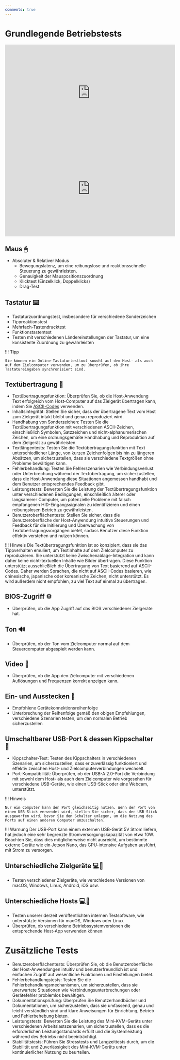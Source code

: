 ```yaml
---
comments: true
---
```


# Grundlegende Betriebstests

<iframe width="560" height="315" src="https://www.youtube.com/embed/m7OpUem0zqY?si=3kHl1kmk6VQRnPu7" title="YouTube video player" frameborder="0" allow="accelerometer; autoplay; clipboard-write; encrypted-media; gyroscope; picture-in-picture; web-share" referrerpolicy="strict-origin-when-cross-origin" allowfullscreen></iframe>

<iframe width="560" height="315" src="https://www.youtube.com/embed/ERzpGtRvP2o?si=2DQrHqk-GhzvvL24" title="YouTube video player" frameborder="0" allow="accelerometer; autoplay; clipboard-write; encrypted-media; gyroscope; picture-in-picture; web-share" referrerpolicy="strict-origin-when-cross-origin" allowfullscreen></iframe>


## Maus 🖱

- Absoluter & Relativer Modus
    - Bewegungslatenz, um eine reibungslose und reaktionsschnelle Steuerung zu gewährleisten.
    - Genauigkeit der Mauspositionszuordnung
    - Klicktest (Einzelklick, Doppelklicks)
    - Drag-Test

## Tastatur ⌨️
- Tastaturzuordnungstest, insbesondere für verschiedene Sonderzeichen
- Tippreaktionstest
- Mehrfach-Tastendrucktest
- Funktionstastentest
- Testen mit verschiedenen Ländereinstellungen der Tastatur, um eine konsistente Zuordnung zu gewährleisten

!!! Tipp

    Sie können ein Online-Tastaturtesttool sowohl auf dem Host- als auch auf dem Zielcomputer verwenden, um zu überprüfen, ob ihre Tastatureingaben synchronisiert sind.

## Textübertragung 📝
- Textübertragungsfunktion: Überprüfen Sie, ob die Host-Anwendung Text erfolgreich vom Host-Computer auf das Zielgerät übertragen kann, indem Sie [ASCII-Codes](https://theasciicode.com.ar/) verwenden.
- Inhaltsintegrität: Stellen Sie sicher, dass der übertragene Text vom Host zum Zielgerät intakt bleibt und genau reproduziert wird.
- Handhabung von Sonderzeichen: Testen Sie die Textübertragungsfunktion mit verschiedenen ASCII-Zeichen, einschließlich Symbolen, Satzzeichen und nicht-alphanumerischen Zeichen, um eine ordnungsgemäße Handhabung und Reproduktion auf dem Zielgerät zu gewährleisten.
- Textlängentests: Testen Sie die Textübertragungsfunktion mit Text unterschiedlicher Länge, von kurzen Zeichenfolgen bis hin zu längeren Absätzen, um sicherzustellen, dass sie verschiedene Textgrößen ohne Probleme bewältigen kann.
- Fehlerbehandlung: Testen Sie Fehlerszenarien wie Verbindungsverlust oder Unterbrechung während der Textübertragung, um sicherzustellen, dass die Host-Anwendung diese Situationen angemessen handhabt und dem Benutzer entsprechendes Feedback gibt.
- Leistungstests: Bewerten Sie die Leistung der Textübertragungsfunktion unter verschiedenen Bedingungen, einschließlich älterer oder langsamerer Computer, um potenzielle Probleme mit falsch empfangenen HID-Eingangssignalen zu identifizieren und einen reibungslosen Betrieb zu gewährleisten.
- Benutzeroberflächentests: Stellen Sie sicher, dass die Benutzeroberfläche der Host-Anwendung intuitive Steuerungen und Feedback für die Initiierung und Überwachung von Textübertragungsvorgängen bietet, sodass Benutzer diese Funktion effektiv verstehen und nutzen können.

!!! Hinweis
    Die Textübertragungsfunktion ist so konzipiert, dass sie das Tippverhalten emuliert, um Textinhalte auf dem Zielcomputer zu reproduzieren. Sie unterstützt keine Zwischenablage-Integration und kann daher keine nicht-textuellen Inhalte wie Bilder übertragen. Diese Funktion unterstützt ausschließlich die Übertragung von Text basierend auf ASCII-Codes. Daher werden Sprachen, die nicht auf ASCII-Codes basieren, wie chinesische, japanische oder koreanische Zeichen, nicht unterstützt. Es wird außerdem nicht empfohlen, zu viel Text auf einmal zu übertragen.

## BIOS-Zugriff ⚙️
- Überprüfen, ob die App Zugriff auf das BIOS verschiedener Zielgeräte hat.

## Ton 🔊
- Überprüfen, ob der Ton vom Zielcomputer normal auf dem Steuercomputer abgespielt werden kann.

## Video 🎥
- Überprüfen, ob die App den Zielcomputer mit verschiedenen Auflösungen und Frequenzen korrekt anzeigen kann.

## Ein- und Ausstecken 🔌
- Empfohlene Gerätekonnektionsreihenfolge
- Unterbrechung der Reihenfolge gemäß den obigen Empfehlungen, verschiedene Szenarien testen, um den normalen Betrieb sicherzustellen

## Umschaltbarer USB-Port & dessen Kippschalter 🔄
- Kippschalter-Test: Testen des Kippschalters in verschiedenen Szenarien, um sicherzustellen, dass er zuverlässig funktioniert und effektiv zwischen Host- und Zielcomputerverbindungen wechselt.
- Port-Kompatibilität: Überprüfen, ob der USB-A 2.0-Port die Verbindung mit sowohl dem Host- als auch dem Zielcomputer wie vorgesehen für verschiedene USB-Geräte, wie einen USB-Stick oder eine Webcam, unterstützt.

!!! Hinweis

    Nur ein Computer kann den Port gleichzeitig nutzen. Wenn der Port von einem USB-Stick verwendet wird, stellen Sie sicher, dass der USB-Stick ausgeworfen wird, bevor Sie den Schalter umlegen, um die Nutzung des Ports auf einen anderen Computer umzuschalten.

!!! Warnung
    Der USB-Port kann einem externen USB-Gerät 5V Strom liefern, hat jedoch eine sehr begrenzte Stromversorgungskapazität von etwa 10W. Beachten Sie, dass dies möglicherweise nicht ausreicht, um bestimmte externe Geräte wie ein Jetson Nano, das GPU-intensive Aufgaben ausführt, mit Strom zu versorgen.

## Unterschiedliche Zielgeräte 💻🎯
- Testen verschiedener Zielgeräte, wie verschiedene Versionen von macOS, Windows, Linux, Android, iOS usw.

## Unterschiedliche Hosts 💻👑
- Testen unserer derzeit veröffentlichten internen Testsoftware, wie unterstützte Versionen für macOS, Windows oder Linux
- Überprüfen, ob verschiedene Betriebssystemversionen die entsprechende Host-App verwenden können

# Zusätzliche Tests
- Benutzeroberflächentests: Überprüfen Sie, ob die Benutzeroberfläche der Host-Anwendungen intuitiv und benutzerfreundlich ist und einfachen Zugriff auf wesentliche Funktionen und Einstellungen bietet.
- Fehlerbehandlungstests: Testen Sie die Fehlerbehandlungsmechanismen, um sicherzustellen, dass sie unerwartete Situationen wie Verbindungsunterbrechungen oder Gerätefehler problemlos bewältigen.
- Dokumentationsprüfung: Überprüfen Sie Benutzerhandbücher und Dokumentationen, um sicherzustellen, dass sie umfassend, genau und leicht verständlich sind und klare Anweisungen für Einrichtung, Betrieb und Fehlerbehebung bieten.
- Leistungstests: Bewerten Sie die Leistung des Mini-KVM-Geräts unter verschiedenen Arbeitslastszenarien, um sicherzustellen, dass es die erforderlichen Leistungsstandards erfüllt und die Systemleistung während des Betriebs nicht beeinträchtigt.
- Stabilitätstests: Führen Sie Stresstests und Langzeittests durch, um die Stabilität und Zuverlässigkeit des Mini-KVM-Geräts unter kontinuierlicher Nutzung zu beurteilen.
